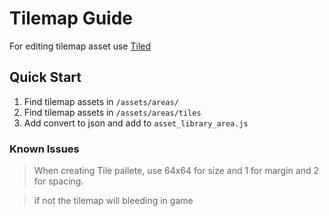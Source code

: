 # Tilemap Guide

For editing tilemap asset use [Tiled]("https://www.mapeditor.org/")

## Quick Start

1. Find tilemap assets in `/assets/areas/`
2. Find tilemap assets in `/assets/areas/tiles`
3. Add convert to json and add to `asset_library_area.js`

### Known Issues
> When creating Tile pallete, use 64x64 for size and 1 for margin and 2 for spacing. 

> if not the tilemap will bleeding in game
